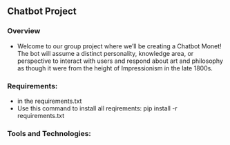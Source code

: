 ## Chatbot Project

### Overview

- Welcome to our group project where we’ll be creating a Chatbot Monet! The bot will assume a distinct personality, knowledge area, or perspective to interact with users and respond about art and philosophy as though it were from the height of Impressionism in the late 1800s.

### Requirements:

- in the requirements.txt
- Use this command to install all reqirements: pip install -r requirements.txt

### Tools and Technologies: 
